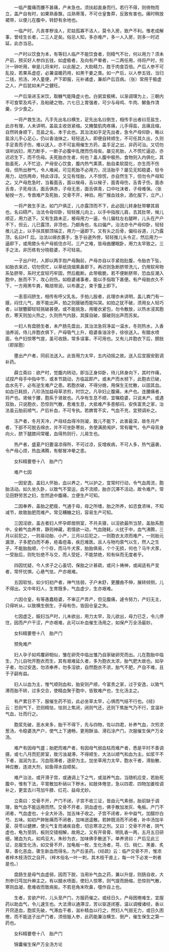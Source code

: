 <!-- { "loadSidebar": true } -->
　　一临产腹痛而腰不甚痛，产未急也。须扶起直身而行。若行不得，则倚物而立，盖产自有时，如果熟香飘，瓜熟蒂落，不可仓皇鲁莽，反致有害也。痛时稍放裙带，以便儿在腹中，转舒有余地也。

　　一临产时，凡丧孝秽浊人，尼姑孤寡不洁人，莫令入房，致产不利。惟老成解事，曾经生长者，二三人足矣。俗忌人知，多亦难产，多一人入房，则多一时迟延，此亦当忌。

　　一产时以饮食为本，有等妇人临产不能饮食者，则精气不壮，何以用力？须未产前，预买好人参四五钱，如虚极者，及向有产晕者，一二两任用，待将产时，煎汁一钟听用，审是儿将来时，以此服之，大助精力，胜于肉食百倍。产后人参不可乱投，若果系虚症，必兼温暖药用，如黑干姜之类。如一产后，以人参五钱，当归二钱，煎汤，冲入童便，产下即服，元补诸虚，兼却产后百病。（张）常用于极虚之人，产后犹如未产之健旺。

　　一产后渐进玉米饮，取糠气能降虚火也。白粥宜极稀，以渐调理为上，三朝内不可食荤及鸡子，及粘硬之物，六七日上胃强者，可少与母鸡、牛肉、鲫鱼作清羹，少少食之。

　　一将产救生法。凡手先出名曰横生，足先出名曰倒生，相传手出者曰觅盐生，此亦有理，人未讲明，盖盐主收敛紧缩。又腌螫肌肉疼痛，儿手得盐，且痛且缩，自然转身顺下，觅盐之名，本于此也。其治法如手足先出者，急令产母仰卧，略以盐涂儿手心足心，仍以香油抹之，轻轻送入，即便自转顺生，不可任其久出，久则手足青而子伤，难以送入，亦不可妄用催生方药，盖手足之出，非药可治。又切勿误听凶妇，用力断手，一断子必腹中乱搅而伤母矣。屡见死胎，人不慌忙逼迫，亦迟迟生下，而不伤母。夫死胎亦生者，何也？盖人腹中极热，食物则入内俱化，其胎虽死，人不忙迫，产母安心饮食，腹内热气熏蒸，胎自柔软腐化，亦生而不伤母。但所出秽气，令人难闻，可见死胎不必用力，况活胎乎？屡见无知稳婆，轻令用力，动伤两命，特此谆谆。又见有怪胎，人不惊慌，亦自然生下，但勿令产母知之。又产母危急时，当看面舌，面以候母，舌以候子，面青母伤，舌青子伤，面赤舌青，子死母活，面舌俱赤，子母无恙，面舌俱青，口中吐沫者，子母难保。（张秘授一方，专救难产及死胎，交骨不开，神验。用广猴血钱余，酒化服下，立产。）

　　一将产救生手法，如门户俱正，儿亦露顶而不下，此必因儿转身肚带攀其肩也，名曰碍产。治法令母仰卧，轻轻推儿向上，以手中指按儿肩，去其肚带，候儿顺正，用力送下。又有生路未正，被母用力一逼，令儿偏柱左右腿畔，儿头在产户不下，但云，儿已露顶，非顶也，乃额角也，名曰偏产。治法亦令产母仰卧，轻轻推儿近上，以手扶其额顶端正，用力一逼即下。又有头之后骨，偏柱谷道，儿乃露顶，名曰HT 后。治法以绵衣裹手，急于谷道外傍，轻轻推儿头令正，然后用力一逼即下，或用膝头令产母抵住亦可。三产之难，皆母曲腰眠卧，用力太早致之。三手之法，非历练有分晓稳婆，不可轻易。

　　一子出户时，人即以两手抱产母胸前，产母亦自以手紧抱肚腹，令胎衣下坠，如胎衣来迟，切勿慌忙，以草纸烧烟熏鼻即下。再迟则急断脐带洗儿，仍用软帛物系坠脐带，系时尤宜轻巧牢固，然后截断。此带极脆，若不便断脐带，恐血反潮入胞中，胀而不下，攻心则伤。如稳婆诸事者，能以手指取下甚便。有产母胎衣久不下，一方用黑牛粪，略焙带润，以布裹之，束于腹上即下。

　　一恚音闷脐生，相传有呼父乳名，手拍儿股者，此理亦未讲明，盖儿粪门有一膜，闷住儿气，故不能出声，拍之则膜破而能叫哭。如拍之犹不破，须用女人轻巧者，以银簪脚轻轻挑破甚便。或不能挑急，用暖衣紧包，勿令散放，以热水浸其胞衣，寒天则加火热之，久则热气内鼓，其膜自破，膜破则出声而苏矣。

　　一妇人有盘肠生者，未产肠先盘出，其治法急将净盆一温水，冬则热水，入香油养润，侍儿并胞衣俱下，产母吸气上升，稳婆香油涂手，徐徐送入。有醋水喷面，令产妇惊寒气提，虽可收肠，常多误事，不可用也。又有儿并胞衣下后，膀胱（即尿胞）

　　壅出产户者，同前法送入。此皆用力太早，五内动摇之故。送入后宜服安脏调补药。

　　薛立斋曰：欲产时，觉腹内转动，即当正身仰卧，待儿转身向下，其时作痛，试捏产母手中指中节，或本节跳动，方临盆即产。或未产而水频下，此胞衣已破，血水先干，必有逆生难产之患。若胞衣破，不得分娩，用保生无忧散，以固其血。如血已耗损，八珍汤加益母草浓煎，时饮之。凡孕妇止腹痛，未产也。连腰痛者，将产也。肾候于腰，胞系于肾故也。凡孕有生息不顺，宜嘱稳婆，只说未产。或遇双胎，只说胞衣，恐惊则气散，愈难生息，大抵难产多患郁闷，安佚富贵之家，治法虽云胎前顺气，产后补血，不可专执。若脾胃不实，气血不充，宜预调补之。

　　冻产者，冬月天冷，产母经血得冷则凝，致儿不能下，此害最深，故冬月产者，下部不可脱去绵衣，并不可坐卧寒处，务使满房闱炉，常有暖气，令产母背身向火，脐下腿膝间常暖，血得热则行，儿易生也。

　　热产者，盛夏产妇要温凉得所，不可过凉，反增疾病，不可人多，热气逼袭，令产母心烦，热血沸腾，有郁冒冲晕之患。

　　女科精要卷十八　胎产门

　　难产七因

　　一因安逸，盖妇人怀胎，血以养之，气以护之，宜常时行动，令气血周流，胞胎活动。如久坐久卧，以致气不营运，血不流顺，胎亦沉滞不活动，故令难产。常见田野劳苦之妇，忽然途中腹痛，立便生产可知。

　　二因奉养，盖胎之肥瘦，气通于母，母之所嗜，胎之所养，如恣食浓味，不知减节，故致胎肥而难产。常见糟糠之妇，容易生产可知。

　　三因淫欲，盖古者妇人怀孕即居侧室，不共夫寝，以淫欲最所当禁，盖胎系胞中，全赖气血养育，静则神藏，若情欲一动，气血随耗，火扰于中，血气沸腾，三月以前犯之，一则易动胎、小产，三月以后犯之，一则胞衣太浓而难产，一则胎元漏泄，子多肥白而不寿，疮毒痘毒，疾厄难医。且人与物均禀气以生，然人之生子，不能胎胎顺，个个存，而马牛犬豕，胎胎俱易，个个无损，何也？马牛犬豕，一受胎后，则牝牡绝不与交，而人受妊，不能禁绝，矧有纵而无度者乎。

　　四因忧疑，今人求子之心虽切，保胎之计甚疏，或问卜祷神，或闻适有产变者，常怀忧惧，心悬气怯，产亦艰难。

　　五因软怯，如少妇初产者，神气怯弱，子户未舒，更腰曲不伸，展转倾侧，儿不得出。又中年妇人，生育既多，气血虚少，生亦艰难。

　　六因仓皇，有等愚蠢稳婆，不审正产弄产，但见腹痛，遽令努力，产妇无主，只得听从，以致横生倒生，子母有伤，皆因仓皇之失。

　　七因虚乏，娠妇当产时，儿未欲出，用力太早，及儿欲出，母力已乏，令儿停住，因而产户干涩，产亦艰难，此可以补血催生汤用之，如保产万全汤最妙。

　　女科精要卷十八　胎产门

　　预免难产

　　妇人孕子如鸡覆卵相似，雏在卵壳中临出雏乃自家破卵壳而出。儿在胞胎中临生，乃儿自吮开胞衣而生，其有艰难延久者，多为胞衣太浓，胎气肥大故也。如孕子者，勿过安逸，勿浓奉养，勿多淫欲，自然胞衣不浓，胎气不肥，产自不难，且于子嗣有益。

　　妇人以血为主，惟气顺则血和，胎安则产顺，今富贵之家，过于安逸，以致气滞而胎不转，过多交合，使精血聚于胞中，皆致难产也，生化汤主之。

　　有产累日不下，服催生药不验，此必坐草太早，心惧而气结不行也。《经》云：恐则气下，恐则精怯，怯则上焦闭，闭则气还，还则下焦胀气乃不行，宜温补气血，壮而行之。

　　胞浆先破，恶水来多，胎干不得下，先与四物，佐以四君，补养气血，次煎浓葱汤，令稳婆洗产户，使气上下通畅，更用酥油、滑石涂产门，次服催生保产万全汤。

　　难产有因母气盛；胎肥而难产者，有因母气弱血枯而难产者，悉是平时不善调摄，或七八月而犯房室，致污浊凝滞，不得顺生，大法以顺气和血为主。如浆干不下者，滋润为主。污血阻滞者，逐瘀为主。加坐草用力太早，胞水干者，滑胎散、神应散，连进大剂，如鱼得水自顺矣。

　　难产治法，或开滑子宫，或通调上下之气，或滋养气血，当随机应变，若胎死腹中，惟有下法，平胃散加朴硝以下秽水。如肢体倦怠，急以四君、四物加姜桂调补之，更宜去川芎加牛膝、红花、益母尤妙。

　　立斋曰：交骨不开，产门不闭，子宫不收三证，皆由元气素弱，胎前缺于调理，致气血不能运用而然。交骨不开者，阴血虚也，佛手散加发灰、龟板。产门不闭者，气血虚也，十全大补汤，加五味子收之。子宫不闭者，补中益气，加醋炒白芍、五味。如初产肿胀痛而不闭者，加味逍遥散。若肿既消而不闭者，补中汤加半夏、茯苓以健脾，使元气复而诸疾自愈，切忌寒凉之剂。又曰：交骨不开者，阴气虚也，龟为至阴，板则交错相解，故用之。又有开骨膏、明乳香一两，五月五日研细，猪血为丸，如鸡豆大，朱砂为衣，加味佛手散送下。单养贤曰：产后见此三证，总服生化汤，如交骨不开，加龟板一枚，生化汤者，芎、归、桃仁、黑姜、炙草，善化恶血，骤生新血而得名，为产后圣药。《经疏》云：临产交骨不开，惟浓者梓木枝汤饮之自开。（梓木俗名一叶一刺，其木枝干直上，每一叶下必发一刺者是也。）

　　盘肠生是母气血虚弱，因而下脱，当用补气血之药，兼以升提，则肠自收，大剂参归芎加升麻主之。有以醋水喷面，使妇人惊寒，则气提而肠缩，恐惊则气散，寒则血凝，愈难收而致病矣。不若皂角末吹鼻，嚏作自上也。

　　生者，言欲产时，儿头至产门，方服药催之。或经日久，产母困倦难生，宜服药以助血气，令儿速生也。大法滑以通滞涩，苦以驱逐闭塞，温以调幔诸经，香以开窍逐血，胞浆先破，气滞血干者，滋补精血以行之，然妇人气弱无力，或日久困倦，而不能送子出产门者，须倍服人参，此药能兼治横生、倒产，催生保生之第一药也。

　　女科精要卷十八　胎产门

　　锦囊催生保产万全汤方论

